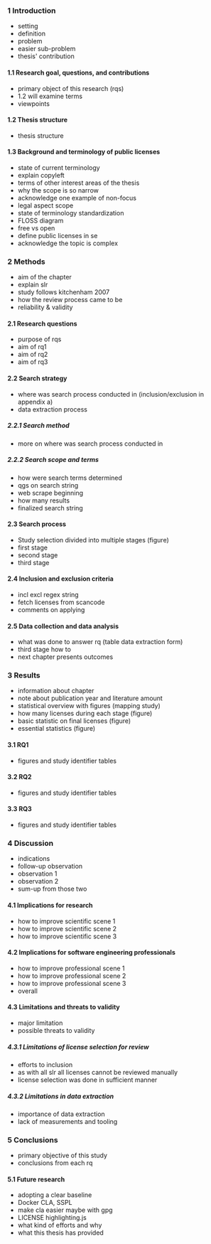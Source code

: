 ### 1 Introduction
- setting
- definition
- problem
- easier sub-problem
- thesis' contribution
#### 1.1 Research goal, questions, and contributions
- primary object of this research (rqs)
- 1.2 will examine terms
- viewpoints
#### 1.2 Thesis structure
- thesis structure
#### 1.3 Background and terminology of public licenses
- state of current terminology
- explain copyleft
- terms of other interest areas of the thesis
- why the scope is so narrow
- acknowledge one example of non-focus
- legal aspect scope
- state of terminology standardization
- FLOSS diagram
- free vs open
- define public licenses in se
- acknowledge the topic is complex

### 2 Methods
- aim of the chapter
- explain slr
- study follows kitchenham 2007
- how the review process came to be
- reliability & validity
#### 2.1 Research questions
- purpose of rqs
- aim of rq1
- aim of rq2
- aim of rq3
#### 2.2 Search strategy
- where was search process conducted in (inclusion/exclusion in appendix a)
- data extraction process
##### 2.2.1 Search method
- more on where was search process conducted in
##### 2.2.2 Search scope and terms
- how were search terms determined
- qgs on search string
- web scrape beginning
- how many results
- finalized search string
#### 2.3 Search process
- Study selection divided into multiple stages (figure)
- first stage
- second stage
- third stage
#### 2.4 Inclusion and exclusion criteria
- incl excl regex string
- fetch licenses from scancode
- comments on applying
#### 2.5 Data collection and data analysis
- what was done to answer rq (table data extraction form)
- third stage how to
- next chapter presents outcomes

### 3 Results
- information about chapter
- note about publication year and literature amount
- statistical overview with figures (mapping study)
- how many licenses during each stage (figure)
- basic statistic on final licenses (figure)
- essential statistics (figure)
#### 3.1 RQ1
- figures and study identifier tables
#### 3.2 RQ2
- figures and study identifier tables
#### 3.3 RQ3
- figures and study identifier tables

### 4 Discussion
- indications
- follow-up observation
- observation 1
- observation 2
- sum-up from those two
#### 4.1 Implications for research
- how to improve scientific scene 1
- how to improve scientific scene 2
- how to improve scientific scene 3
#### 4.2 Implications for software engineering professionals
- how to improve professional scene 1
- how to improve professional scene 2
- how to improve professional scene 3
- overall
#### 4.3 Limitations and threats to validity
- major limitation
- possible threats to validity
##### 4.3.1 Limitations of license selection for review
- efforts to inclusion
- as with all slr all licenses cannot be reviewed manually
- license selection was done in sufficient manner
##### 4.3.2 Limitations in data extraction
- importance of data extraction
- lack of measurements and tooling

### 5 Conclusions
- primary objective of this study
- conclusions from each rq
#### 5.1 Future research
- adopting a clear baseline
- Docker CLA, SSPL
- make cla easier maybe with gpg
- LICENSE highlighting.js
- what kind of efforts and why
- what this thesis has provided
